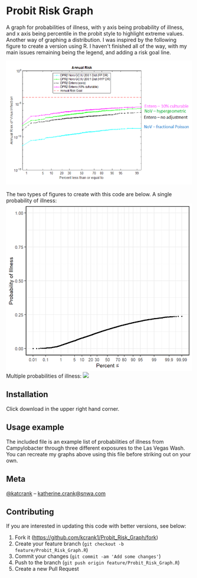 # Probit Risk Graph
A graph for probabilities of illness, with y axis being probability of illness, and x axis being percentile in the probit style to highlight extreme values. Another way of graphing a distribution.
I was inspired by the following figure to create a version using R. I haven't finished all of the way, with my main issues remaining being the legend, and adding a risk goal line.

![](Fig_Inspiration.png)

The two types of figures to create with this code are below. 
A single probability of illness:
![](Bathing_exposure_campy_probit.tiff)
Multiple probabilities of illness:
![](Multiple_exposures_campy_probit)

## Installation
Click download in the upper right hand corner.


## Usage example
The included file is an example list of probabilities of illness from Campylobacter through three different exposures to the Las Vegas Wash. You can recreate my graphs above using this file before striking out on your own.


## Meta

 [@katcrank](https://twitter.com/katcrank) – katherine.crank@snwa.com


## Contributing
If you are interested in updating this code with better versions, see below:

1. Fork it (<https://github.com/kcrank1/Probit_Risk_Graph/fork>)
2. Create your feature branch (`git checkout -b feature/Probit_Risk_Graph.R`)
3. Commit your changes (`git commit -am 'Add some changes'`)
4. Push to the branch (`git push origin feature/Probit_Risk_Graph.R`)
5. Create a new Pull Request


